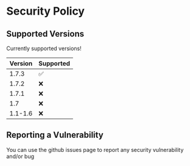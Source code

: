 # Security Policy

## Supported Versions

Currently supported versions!

| Version | Supported          |
| ------- | ------------------ |
|  1.7.3  | :white_check_mark: |
|  1.7.2  | :x:                |
|  1.7.1  | :x:                |
|   1.7   | :x:                |
| 1.1-1.6 | :x:                |

## Reporting a Vulnerability

You can use the github issues page to report any security vulnerability and/or bug
